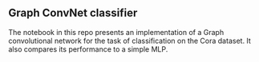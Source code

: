 ## Graph ConvNet classifier
The notebook in this repo presents an implementation of a Graph convolutional network for the task of classification on the Cora dataset. It also compares its performance to a simple MLP. 
